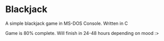 # Blackjack
A simple blackjack game in MS-DOS Console. Written in C

Game is 80% complete. Will finish in 24-48 hours depending on mood :>
